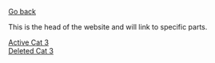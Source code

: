 [Go back](/)

This is the head of the website and will link to specific parts.

[Active Cat 3](/Cat+3/Active)          
[Deleted Cat 3](/Cat+3/Deleted)
